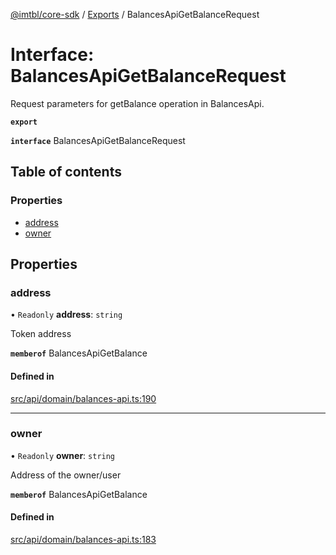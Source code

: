 [@imtbl/core-sdk](../README.md) / [Exports](../modules.md) / BalancesApiGetBalanceRequest

# Interface: BalancesApiGetBalanceRequest

Request parameters for getBalance operation in BalancesApi.

**`export`** 

**`interface`** BalancesApiGetBalanceRequest

## Table of contents

### Properties

- [address](BalancesApiGetBalanceRequest.md#address)
- [owner](BalancesApiGetBalanceRequest.md#owner)

## Properties

### address

• `Readonly` **address**: `string`

Token address

**`memberof`** BalancesApiGetBalance

#### Defined in

[src/api/domain/balances-api.ts:190](https://github.com/immutable/imx-core-sdk/blob/7204457/src/api/domain/balances-api.ts#L190)

___

### owner

• `Readonly` **owner**: `string`

Address of the owner/user

**`memberof`** BalancesApiGetBalance

#### Defined in

[src/api/domain/balances-api.ts:183](https://github.com/immutable/imx-core-sdk/blob/7204457/src/api/domain/balances-api.ts#L183)
